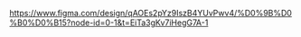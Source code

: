 https://www.figma.com/design/qAOEs2pYz9IszB4YUvPwv4/%D0%9B%D0%B0%D0%B15?node-id=0-1&t=EiTa3gKv7iHegG7A-1
